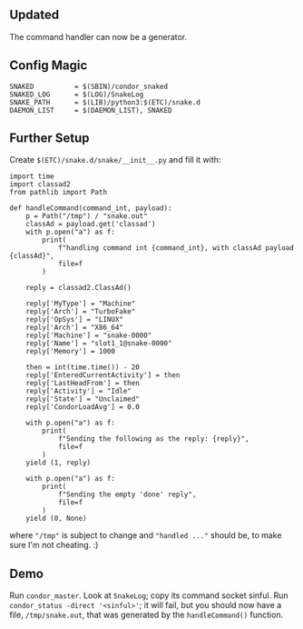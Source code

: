Updated
-------

The command handler can now be a generator.

Config Magic
------------

    SNAKED          = $(SBIN)/condor_snaked
    SNAKED_LOG      = $(LOG)/SnakeLog
    SNAKE_PATH      = $(LIB)/python3:$(ETC)/snake.d
    DAEMON_LIST     = $(DAEMON_LIST), SNAKED

Further Setup
-------------

Create ``$(ETC)/snake.d/snake/__init__.py`` and fill it with:

    import time
    import classad2
    from pathlib import Path

    def handleCommand(command_int, payload):
        p = Path("/tmp") / "snake.out"
        classAd = payload.get('classad')
        with p.open("a") as f:
            print(
                f"handling command int {command_int}, with classAd payload {classAd}",
                file=f
            )

        reply = classad2.ClassAd()

        reply['MyType'] = "Machine"
        reply['Arch'] = "TurboFake"
        reply['OpSys'] = "LINUX"
        reply['Arch'] = "X86_64"
        reply['Machine'] = "snake-0000"
        reply['Name'] = "slot1_1@snake-0000"
        reply['Memory'] = 1000

        then = int(time.time()) - 20
        reply['EnteredCurrentActivity'] = then
        reply['LastHeadFrom'] = then
        reply['Activity'] = "Idle"
        reply['State'] = "Unclaimed"
        reply['CondorLoadAvg'] = 0.0

        with p.open("a") as f:
            print(
                f"Sending the following as the reply: {reply}",
                file=f
            )
        yield (1, reply)

        with p.open("a") as f:
            print(
                f"Sending the empty 'done' reply",
                file=f
            )
        yield (0, None)


where ``"/tmp"`` is subject to change and ``"handled ..."`` should be,
to make sure I'm not cheating. :)

Demo
----

Run ``condor_master``.  Look at ``SnakeLog``; copy its command socket
sinful.  Run ``condor_status -direct '<sinful>'``; it will fail, but
you should now have a file, ``/tmp/snake.out``, that was generated by the
``handleCommand()`` function.
